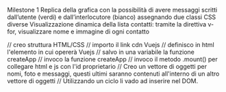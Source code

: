 Milestone 1
Replica della grafica con la possibilità di avere messaggi scritti dall’utente (verdi) e dall’interlocutore (bianco) assegnando due classi CSS diverse
Visualizzazione dinamica della lista contatti: tramite la direttiva v-for, visualizzare nome e immagine di ogni contatto

// creo struttura HTML/CSS
// importo il link cdn Vuejs 
// definisco in html l'elemento in cui opererà Vuejs
// salvo in una variabile la funzione createApp
// invoco la funzione createApp
// invoco il metodo .mount() per collegare html e js con l'id proprietario
// Creo un vettore di oggetti per nomi, foto e messaggi, questi ultimi saranno contenuti all'interno di un altro vettore di oggetti
// Utilizzando un ciclo li vado ad inserire nel DOM.
